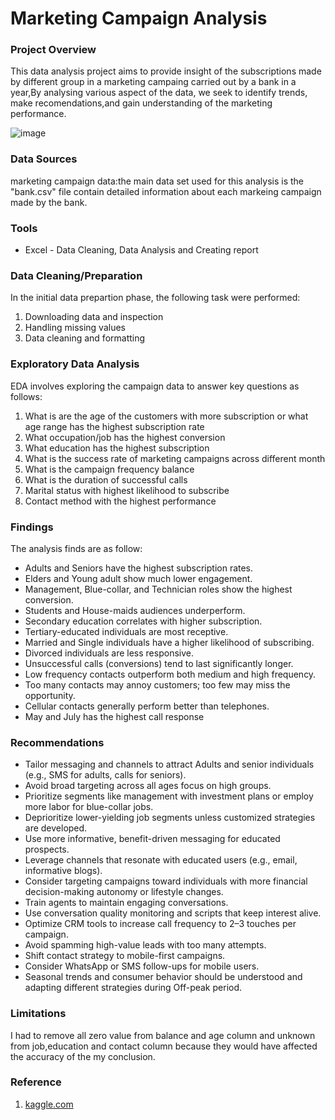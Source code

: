 # Marketing Campaign Analysis

### Project Overview

This data analysis project aims to provide insight of the subscriptions made by different group in a marketing campaing carried out by a bank in a year,By analysing various aspect of the data, we seek to identify trends, make recomendations,and gain understanding of the marketing performance.

![image](https://github.com/user-attachments/assets/0c8bb79a-9448-4896-a2af-89ea9392e47e)




### Data Sources

marketing campaign data:the main data set used for this analysis is the "bank.csv" file contain detailed information about each markeing campaign made by the bank.

### Tools

- Excel - Data Cleaning, Data Analysis and Creating report

 ### Data Cleaning/Preparation

 In the initial data prepartion phase, the following task were performed:
1. Downloading data and inspection
2. Handling missing values
3. Data cleaning and formatting 

### Exploratory Data Analysis

EDA involves exploring the campaign data to answer key questions as follows:

1.	What is are the age of the customers with more subscription or what age range has the highest subscription rate
2.	What occupation/job has the highest conversion
3.	What education has the highest subscription
4.	What is the success rate of marketing campaigns across different month
5.	What is the campaign frequency balance
6.	What is the duration of successful calls
7.	Marital status with highest likelihood to subscribe
8.	Contact method with the highest performance


### Findings

The analysis finds are as follow:
 -  Adults and Seniors have the highest subscription rates.
-  Elders and Young adult show much lower engagement.
-  Management, Blue-collar, and Technician roles show the highest conversion.
-  Students and House-maids audiences underperform.
-  Secondary education correlates with higher subscription.
-  Tertiary-educated individuals are most receptive.
-  Married and Single individuals have a higher likelihood of subscribing.
-  Divorced individuals are less responsive.
-  Unsuccessful calls (conversions) tend to last significantly longer.
-  Low frequency contacts outperform both medium and high frequency.
-  Too many contacts may annoy customers; too few may miss the opportunity.
-  Cellular contacts generally perform better than telephones.
-  May and July has the highest call response

### Recommendations

- Tailor messaging and channels to attract Adults and senior individuals (e.g., SMS for adults, calls for seniors).
- Avoid broad targeting across all ages focus on high groups.
- Prioritize segments like management with investment plans or employ more labor for blue-collar jobs.
- Deprioritize lower-yielding job segments unless customized strategies are developed.
- Use more informative, benefit-driven messaging for educated prospects.
- Leverage channels that resonate with educated users (e.g., email, informative blogs).
- Consider targeting campaigns toward individuals with more financial decision-making autonomy or lifestyle changes.
- Train agents to maintain engaging conversations.
- Use conversation quality monitoring and scripts that keep interest alive.
- Optimize CRM tools to increase call frequency to 2–3 touches per campaign.
- Avoid spamming high-value leads with too many attempts.
- Shift contact strategy to mobile-first campaigns.
- Consider WhatsApp or SMS follow-ups for mobile users.
- Seasonal trends and consumer behavior should be understood and adapting different strategies during 
Off-peak period.


### Limitations

I had to remove all zero value from balance and age column and unknown from job,education and contact column because they would have affected the accuracy of the my conclusion.


### Reference

1. [kaggle.com](volodymyrgavrysh)
 















